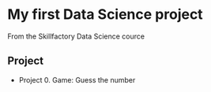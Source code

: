 # My first Data Science project

From the Skillfactory Data Science cource

## Project

* Project 0. Game: Guess the number